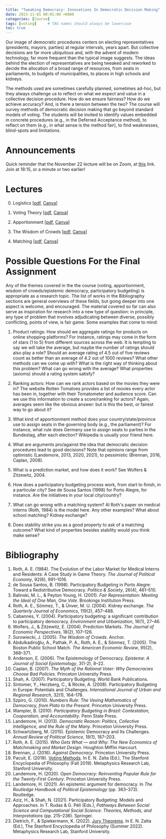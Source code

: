 ```yaml
---
title: "Tweaking Democracy: Innovations In Democratic Decision Making"
date: 2023-11-01 00:01:00 +0000
categories: [Course]
tags: [voting]     # TAG names should always be lowercase
toc: true
---
```


Our image of democratic procedures centers on electing representatives (presidents, mayors, parties) 
at regular intervals, years apart. 
But collective decisions are far more ubiquitous and, with the advent of modern technology, 
far more frequent than the typical image suggests. 
The ideas behind the election of representatives are being tweaked and reworked to decide 
the allocation of a broad range of resources, 
from seats in parliaments, to budgets of municipalities, to places in high schools and kidneys. 

The methods used are sometimes carefully planned, sometimes ad-hoc, but they always challenge us to reflect on what we expect and value in a collective decision procedure. 
How do we ensure fairness? How do we achieve accuracy? And, is there a tension between the two?
The course will survey methods of democratic decision making that go beyond standard models of voting. 
The students will be invited to identify values embedded in concrete procedures (e.g., in the Deferred Acceptance method), 
to reflect on them (e.g., in what sense is the method fair), to find weaknesses, blind-spots and limitations.

# Announcements
Quick reminder that the November 22 lecture will be on Zoom, 
at [this](https://uva-live.zoom.us/j/3387430531) link. 
Join at 18:15, or a minute or two earlier!

# Lectures
0. Logistics 
    [[pdf](/content/teaching/2023-tweaking-democracy/00-logistics.pdf), 
    [Canva](https://www.canva.com/design/DAFzmLcXo10/ADrQhyYsXa2NTzYnP5qr7Q/edit?utm_content=DAFzmLcXo10&utm_campaign=designshare&utm_medium=link2&utm_source=sharebutton)]

1. Voting Theory
    [[pdf](/content/teaching/2023-tweaking-democracy/01-voting.pdf), 
    [Canva](https://www.canva.com/design/DAFzmFGBED8/Pq8tdM9e-95pHbgOdqKCEA/edit?utm_content=DAFzmFGBED8&utm_campaign=designshare&utm_medium=link2&utm_source=sharebutton)]

2. Apportionment
    [[pdf](/content/teaching/2023-tweaking-democracy/02-apportionment.pdf), 
    [Canva](https://www.canva.com/design/DAF1ZofapcE/G6QKs8at_47hDmfChK5YjA/edit?utm_content=DAF1ZofapcE&utm_campaign=designshare&utm_medium=link2&utm_source=sharebutton)]

2. The Wisdom of Crowds
    [[pdf](/content/teaching/2023-tweaking-democracy/03-wisdom-crowds.pdf), 
    [Canva](https://www.canva.com/design/DAF23CiQPXU/7FMU_sf86cGsweUE2XIRSw/edit?utm_content=DAF23CiQPXU&utm_campaign=designshare&utm_medium=link2&utm_source=sharebutton)]

4. Matching
    [[pdf](/content/teaching/2023-tweaking-democracy/04-matching.pdf), 
    [Canva](https://www.canva.com/design/DAF5fk9w-S8/apElcoNl7_0wleWV99Xc5g/edit?utm_content=DAF5fk9w-S8&utm_campaign=designshare&utm_medium=link2&utm_source=sharebutton)]

# Possible Questions For the Final Assignment
Any of the themes covered in the the course (voting, apportionment, wisdom of crowds/epistemic democracy, participatory budgeting) is appropriate as a research topic.
The list of works in the Bibliography sections are general overviews of these fields, but going deeper into one aspect is welcome, and encouraged.
The material covered so far can also serve as inspiration for research into a new type of question: in principle, any type of problem that involves adjudicating 
between diverse, possibly conflicting, points of view, is fair game. Some examples that come to mind:

1. Product ratings: How should we aggregate ratings for products on online shopping platforms? For instance, ratings may come in the form of stars (1 to 5) from different sources across the web. It is tempting to say we will take the average, but maybe the number of ratings should also play a role? Should an average rating of 4.5 out of five reviews count as better than an average of 4.2 out of 1000 reviews? What other methods can we come up with? What is the right way of thinking about this problem? What can go wrong with the average? What properties (axioms) should a rating system satisfy?

2. Ranking actors: How can we rank actors based on the movies they were in? The website Rotten Tomatoes provides a list of movies every actor has been in, together with their Tomatometer and audience score. Can we use this information to create a score/ranking for actors? Again, averages seem like the obvious answer: but is this the best, or fairest way to go about it?

3. What kind of apportionment method does your country/state/province use to assign seats in the governing body (e.g., the parliament)? For instance, what rule does Germany use to assign seats to parties in the Bundestag, after each election? Wikipedia is usually your friend here.

4. What are arguments pro/against the idea that democratic decision procedures lead to good decisions? Note that opinions range from optimistic (Landemore, 2013, 2020, 2021), to pessimistic (Brennan, 2016, Caplan, 2008).

5. What is a prediction market, and how does it work? See Wolfers & Zitzewitz, 2004. 

6. How does a participatory budgeting process work, from start to finish, in a particular city? See de Sousa Santos (1998) for Porto Alegre, for instance. Are the initiatives in your local city/country?

7. What can go wrong with a matching system? Al Roth's paper on medical interns (Roth, 1984) is the model here. Any other examples? What about school matching? Kidney exchange?

8. Does stability strike you as a good property to ask of a matching outcome? What kind of properties besides stability would you think make sense?




# Bibliography

1. Roth, A. E. (1984). The Evolution of the Labor Market for Medical Interns and Residents: A Case Study in Game Theory. *The Journal of Political Economy*, 92(6), 991–1016.
2. de Sousa Santos, B. (1998). Participatory Budgeting in Porto Alegre: Toward a Redistributive Democracy. *Politics & Society*, 26(4), 461–510.
3. Balinski, M. L., & Peyton Young, H. (2001). *Fair Representation: Meeting the Ideal of One Man, One Vote*. Brookings Institution Press.
4. Roth, A. E., Sönmez, T., & Ünver, M. U. (2004). Kidney exchange. *The Quarterly Journal of Economics*, 119(2), 457–488.
5. Cabannes, Y. (2004). Participatory budgeting: a significant contribution to participatory democracy. *Environment and Urbanization*, 16(1), 27–46.
6. Wolfers, J., & Zitzewitz, E. (2004). Prediction Markets. *The Journal of Economic Perspectives*, 18(2), 107–126.
7. Surowiecki, J. (2005). *The Wisdom of Crowds*. Anchor.
8. Abdulkadiroğlu, A., Pathak, P. A., Roth, A. E., & Sönmez, T. (2005). The Boston Public School Match. *The American Economic Review*, 95(2), 368–371.
9. Anderson, E. (2006). The Epistemology of Democracy. *Episteme: A Journal of Social Epistemology*, 3(1-2), 8–22.
10. Caplan, B. (2007). *The Myth of the Rational Voter: Why Democracies Choose Bad Policies*. Princeton University Press.
11. Shah, A. (2007). Participatory Budgeting. World Bank Publications.
12. Sintomer, Y., Herzberg, C., & Röcke, A. (2008). Participatory Budgeting in Europe: Potentials and Challenges. *International Journal of Urban and Regional Research*, 32(1), 164–178.
13. Szpiro, G. (2010). *Numbers Rule: The Vexing Mathematics of Democracy, from Plato to the Present*. Princeton University Press.
14. Wampler, B. (2010). *Participatory Budgeting in Brazil: Contestation, Cooperation, and Accountability*. Penn State Press.
15. Landemore, H. (2013). *Democratic Reason: Politics, Collective Intelligence, and the Rule of the Many*. Princeton University Press.
16. Schwartzberg, M. (2015). Epistemic Democracy and Its Challenges. *Annual Review of Political Science*, 18(1), 187–203.
17. Roth, A. E. (2015). *Who Gets What — and Why: The New Economics of Matchmaking and Market Design*. Houghton Mifflin Harcourt.
18. Brennan, J. (2016). *Against Democracy*. Princeton University Press.
19. Pacuit, E. (2019). [Voting Methods](https://plato.stanford.edu/archives/fall2019/entries/voting-methods/). In E. N. Zalta (Ed.), The Stanford Encyclopedia of Philosophy (Fall 2019). Metaphysics Research Lab, Stanford University.
20. Landemore, H. (2020). *Open Democracy: Reinventing Popular Rule for the Twenty-First Century*. Princeton University Press.
21. Landemore, H. (2021). An epistemic argument for democracy. In *The Routledge Handbook of Political Epistemology* (pp. 363–373). Routledge.
22. Aziz, H., & Shah, N. (2021). Participatory Budgeting: Models and Approaches. In T. Rudas & G. Péli (Eds.), *Pathways Between Social Science and Computational Social Science: Theories, Methods, and Interpretations* (pp. 215–236). Springer.
23. Dietrich, F., & Spiekermann, K. (2022). [Jury Theorems](https://plato.stanford.edu/archives/sum2022/entries/jury-theorems/). In E. N. Zalta (Ed.), The Stanford Encyclopedia of Philosophy (Summer 2022). Metaphysics Research Lab, Stanford University.

